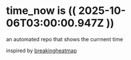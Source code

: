 # time_now is (( 2025-10-06T03:00:00.947Z ))

an automated repo that shows the currnent time

inspired by [breakingheatmap](https://github.com/breakingheatmap/breakingheatmap)